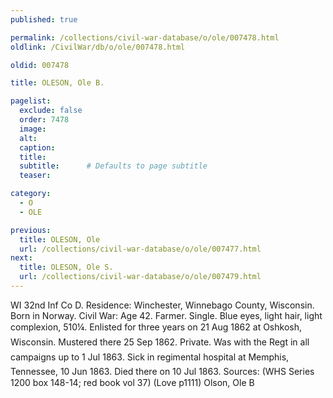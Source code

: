 ```yaml
---
published: true

permalink: /collections/civil-war-database/o/ole/007478.html
oldlink: /CivilWar/db/o/ole/007478.html

oldid: 007478

title: OLESON, Ole B.

pagelist:
  exclude: false
  order: 7478
  image: 
  alt:
  caption:
  title:
  subtitle:      # Defaults to page subtitle
  teaser:

category: 
  - O 
  - OLE

previous:
  title: OLESON, Ole
  url: /collections/civil-war-database/o/ole/007477.html  
next:
  title: OLESON, Ole S.
  url: /collections/civil-war-database/o/ole/007479.html   
---
```

WI 32nd Inf Co D. Residence: Winchester, Winnebago County, Wisconsin. Born in Norway. Civil War: Age 42. Farmer. Single. Blue eyes, light hair, light complexion, 5&#146;10&frac14;&#148;. Enlisted for three years on 21 Aug 1862 at Oshkosh, Wisconsin. Mustered there 25 Sep 1862. Private. &#147;Was with the Reg&#146;t in all campaigns up to 1 Jul 1863&#148;. Sick in regimental hospital at Memphis, Tennessee, 10 Jun 1863. Died there on 10 Jul 1863. Sources: (WHS Series 1200 box 148-14; red book vol 37) (Love p1111) &#147;Olson, Ole B&#148;
